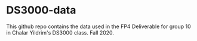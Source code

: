 # DS3000-data
This github repo contains the data used in the FP4 Deliverable for group 10 in Chalar Yildrim's DS3000 class. Fall 2020.